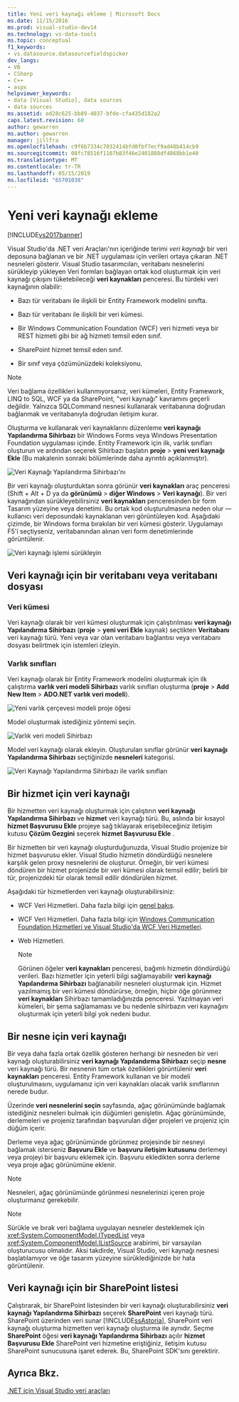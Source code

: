 ```yaml
---
title: Yeni veri kaynağı ekleme | Microsoft Docs
ms.date: 11/15/2016
ms.prod: visual-studio-dev14
ms.technology: vs-data-tools
ms.topic: conceptual
f1_keywords:
- vs.datasource.datasourcefieldspicker
dev_langs:
- VB
- CSharp
- C++
- aspx
helpviewer_keywords:
- data [Visual Studio], data sources
- data sources
ms.assetid: ed28c625-bb89-4037-bfde-cfa435d182a2
caps.latest.revision: 60
author: gewarren
ms.author: gewarren
manager: jillfra
ms.openlocfilehash: c9f6b7334c7032414bfd0fbf7ecf9ad48b414cb9
ms.sourcegitcommit: 08fc78516f1107b83f46e2401888df4868bb1e40
ms.translationtype: MT
ms.contentlocale: tr-TR
ms.lasthandoff: 05/15/2019
ms.locfileid: "65701038"
---
```

# <a name="add-new-data-sources"></a>Yeni veri kaynağı ekleme
[!INCLUDE[vs2017banner](../includes/vs2017banner.md)]

Visual Studio'da .NET veri Araçları'nın içeriğinde terimi *veri kaynağı* bir veri deposuna bağlanan ve bir .NET uygulaması için verileri ortaya çıkaran .NET nesneleri gösterir. Visual Studio tasarımcıları, veritabanı nesnelerini sürükleyip yükleyen Veri formları bağlayan ortak kod oluşturmak için veri kaynağı çıkışını tüketebileceği **veri kaynakları** penceresi. Bu türdeki veri kaynağının olabilir:  
  
- Bazı tür veritabanı ile ilişkili bir Entity Framework modelini sınıfta.  
  
- Bazı tür veritabanı ile ilişkili bir veri kümesi.  
  
- Bir Windows Communication Foundation (WCF) veri hizmeti veya bir REST hizmeti gibi bir ağ hizmeti temsil eden sınıf.  
  
- SharePoint hizmet temsil eden sınıf.  
  
- Bir sınıf veya çözümünüzdeki koleksiyonu.  
  
> [!NOTE]
> Veri bağlama özellikleri kullanmıyorsanız, veri kümeleri, Entity Framework, LINQ to SQL, WCF ya da SharePoint, "veri kaynağı" kavramını geçerli değildir. Yalnızca SQLCommand nesnesi kullanarak veritabanına doğrudan bağlanmak ve veritabanıyla doğrudan iletişim kurar.  
  
 Oluşturma ve kullanarak veri kaynaklarını düzenleme **veri kaynağı Yapılandırma Sihirbazı** bir Windows Forms veya Windows Presentation Foundation uygulaması içinde. Entity Framework için ilk, varlık sınıfları oluşturun ve ardından seçerek Sihirbazı başlatın **proje** > **yeni veri kaynağı Ekle** (Bu makalenin sonraki bölümlerinde daha ayrıntılı açıklanmıştır).  
  
 ![Veri Kaynağı Yapılandırma Sihirbazı'nı](../data-tools/media/data-source-configuration-wizard.png "veri kaynağı Yapılandırma Sihirbazı")  
  
 Bir veri kaynağı oluşturduktan sonra görünür **veri kaynakları** araç penceresi (Shift + Alt + D ya da **görünümü** > **diğer Windows**  >  **Veri kaynağı**). Bir veri kaynağından sürükleyebilirsiniz **veri kaynakları** penceresinden bir form Tasarım yüzeyine veya denetimi. Bu ortak kod oluşturulmasına neden olur — kullanıcı veri deposundaki kaynaklanan veri görüntüleyen kod. Aşağıdaki çizimde, bir Windows forma bırakılan bir veri kümesi gösterir. Uygulamayı F5'i seçtiyseniz, veritabanından alınan veri form denetimlerinde görüntülenir.  
  
 ![Veri kaynağı işlemi sürükleyin](../data-tools/media/raddata-data-source-drag-operation.png "raddata veri kaynağı işlemi sürükleyin")  
  
## <a name="data-source-for-a-database-or-a-database-file"></a>Veri kaynağı için bir veritabanı veya veritabanı dosyası  
  
### <a name="dataset"></a>Veri kümesi  
 Veri kaynağı olarak bir veri kümesi oluşturmak için çalıştırılması **veri kaynağı Yapılandırma Sihirbazı** (**proje** > **yeni veri Ekle** kaynak) seçtikten  **Veritabanı** veri kaynağı türü. Yeni veya var olan veritabanı bağlantısı veya veritabanı dosyası belirtmek için istemleri izleyin.  
  
### <a name="entity-classes"></a>Varlık sınıfları  
 Veri kaynağı olarak bir Entity Framework modelini oluşturmak için ilk çalıştırma **varlık veri modeli Sihirbazı** varlık sınıfları oluşturma (**proje** > **Add New Item**  >  **ADO.NET varlık veri modeli**).  
  
 ![Yeni varlık çerçevesi modeli proje öğesi](../data-tools/media/raddata-new-entity-framework-model-project-item.png "raddata yeni Entity Framework modelini proje öğesi")  
  
 Model oluşturmak istediğiniz yöntemi seçin.  
  
 ![Varlık veri modeli Sihirbazı](../data-tools/media/raddata-entity-data-model-wizard.png "raddata varlık veri modeli Sihirbazı")  
  
 Model veri kaynağı olarak ekleyin. Oluşturulan sınıflar görünür **veri kaynağı Yapılandırma Sihirbazı** seçtiğinizde **nesneleri** kategorisi.  
  
 ![Veri Kaynağı Yapılandırma Sihirbazı ile varlık sınıfları](../data-tools/media/raddata-data-source-configuration-wizard-with-entity-classes.png "raddata varlık sınıfları ile veri kaynağı Yapılandırma Sihirbazı")  
  
## <a name="data-source-for-a-service"></a>Bir hizmet için veri kaynağı  
 Bir hizmetten veri kaynağı oluşturmak için çalıştırın **veri kaynağı Yapılandırma Sihirbazı** ve **hizmet** veri kaynağı türü. Bu, aslında bir kısayol **hizmet Başvurusu Ekle** projeye sağ tıklayarak erişebileceğiniz iletişim kutusu **Çözüm Gezgini** seçerek **hizmet Başvurusu Ekle** .  
  
 Bir hizmetten bir veri kaynağı oluşturduğunuzda, Visual Studio projenize bir hizmet başvurusu ekler. Visual Studio hizmetin döndürdüğü nesnelere karşılık gelen proxy nesnelerini de oluşturur. Örneğin, bir veri kümesi döndüren bir hizmet projenizde bir veri kümesi olarak temsil edilir; belirli bir tür, projenizdeki tür olarak temsil edilir döndürülen hizmet.  
  
 Aşağıdaki tür hizmetlerden veri kaynağı oluşturabilirsiniz:  
  
- WCF Veri Hizmetleri. Daha fazla bilgi için [genel bakış](https://msdn.microsoft.com/library/7924cf94-c9a6-4015-afc9-f5d22b1743bb).  
  
- WCF Veri Hizmetleri. Daha fazla bilgi için [Windows Communication Foundation Hizmetleri ve Visual Studio'da WCF Veri Hizmetleri](../data-tools/windows-communication-foundation-services-and-wcf-data-services-in-visual-studio.md).  
  
- Web Hizmetleri.  
  
    > [!NOTE]
    > Görünen öğeler **veri kaynakları** penceresi, bağımlı hizmetin döndürdüğü verileri. Bazı hizmetler için yeterli bilgi sağlamayabilir **veri kaynağı Yapılandırma Sihirbazı** bağlanabilir nesneleri oluşturmak için. Hizmet yazılmamış bir veri kümesi döndürürse, örneğin, hiçbir öğe görünmez **veri kaynakları** Sihirbazı tamamladığınızda penceresi. Yazılmayan veri kümeleri, bir şema sağlamaması ve bu nedenle sihirbazın veri kaynağını oluşturmak için yeterli bilgi yok nedeni budur.  
  
## <a name="data-source-for-an-object"></a>Bir nesne için veri kaynağı  
 Bir veya daha fazla ortak özellik gösteren herhangi bir nesneden bir veri kaynağı oluşturabilirsiniz **veri kaynağı Yapılandırma Sihirbazı** seçip **nesne** veri kaynağı türü. Bir nesnenin tüm ortak özellikleri görüntülenir **veri kaynakları** penceresi.   Entity Framework kullanan ve bir modeli oluşturulmasını, uygulamanız için veri kaynakları olacak varlık sınıflarının nerede budur.  
  
 Üzerinde **veri nesnelerini seçin** sayfasında, ağaç görünümünde bağlamak istediğiniz nesneleri bulmak için düğümleri genişletin. Ağaç görünümünde, derlemeleri ve projeniz tarafından başvurulan diğer projeleri ve projeniz için düğüm içerir.  
  
 Derleme veya ağaç görünümünde görünmez projesinde bir nesneyi bağlamak isterseniz **Başvuru Ekle** ve **başvuru iletişim kutusunu** derlemeyi veya projeyi bir başvuru eklemek için. Başvuru ekledikten sonra derleme veya proje ağaç görünümüne eklenir.  
  
> [!NOTE]
> Nesneleri, ağaç görünümünde görünmesi nesnelerinizi içeren proje oluşturmanız gerekebilir.  
  
> [!NOTE]
> Sürükle ve bırak veri bağlama uygulayan nesneler desteklemek için <xref:System.ComponentModel.ITypedList> veya <xref:System.ComponentModel.IListSource> arabirimi, bir varsayılan oluşturucusu olmalıdır. Aksi takdirde, Visual Studio, veri kaynağı nesnesi başlatılamıyor ve öğe tasarım yüzeyine sürüklediğinizde bir hata görüntülenir.  
  
## <a name="data-source-for-a-sharepoint-list"></a>Veri kaynağı için bir SharePoint listesi  
 Çalıştırarak, bir SharePoint listesinden bir veri kaynağı oluşturabilirsiniz **veri kaynağı Yapılandırma Sihirbazı** seçerek **SharePoint** veri kaynağı türü. SharePoint üzerinden veri sunar [!INCLUDE[ssAstoria](../includes/ssastoria-md.md)], SharePoint veri kaynağı oluşturma hizmetten veri kaynağı oluşturma ile aynıdır. Seçme **SharePoint** öğesi **veri kaynağı Yapılandırma Sihirbazı** açılır **hizmet Başvurusu Ekle** SharePoint veri hizmetine eriştiğiniz, iletişim kutusu SharePoint sunucusuna işaret ederek.  Bu, SharePoint SDK'sını gerektirir.  
  
## <a name="see-also"></a>Ayrıca Bkz.  
 [.NET için Visual Studio veri araçları](../data-tools/visual-studio-data-tools-for-dotnet.md)
